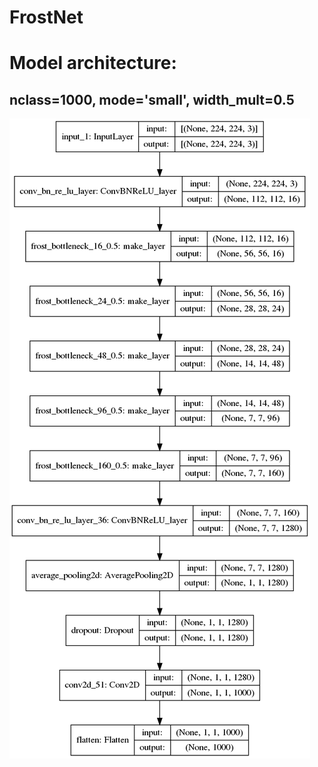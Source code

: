 # FrostNet


# Model architecture:
## nclass=1000, mode='small', width_mult=0.5
![FrostNet-Small-Width=0.25](https://github.com/dattv/FrostNet_Keras/blob/main/results/frostnet_224x224x3_1000_small_0.5.png)
